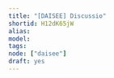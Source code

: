 ```yaml
---
title: "[DAISEE] Discussio"
shortid: H12dK65jW
alias:
model:
tags:
node: ["daisee"]
draft: yes
---
```

